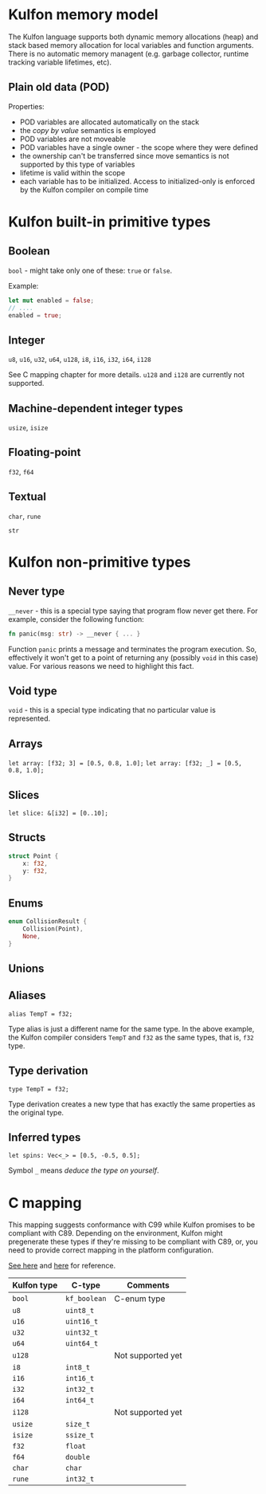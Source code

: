 # Kulfon memory model

The Kulfon language supports both dynamic memory allocations (heap) and stack based memory allocation for local variables and function arguments. There is no automatic memory managent (e.g. garbage collector, runtime tracking variable lifetimes, etc).

## Plain old data (POD)
Properties:
- POD variables are allocated automatically on the stack
- the _copy by value_ semantics is employed
- POD variables are not moveable
- POD variables have a single owner - the scope where they were defined
- the ownership can't be transferred since move semantics is not supported by this type of variables
- lifetime is valid within the scope
- each variable has to be initialized. Access to initialized-only is enforced by the Kulfon compiler on compile time

# Kulfon built-in primitive types
## Boolean

`bool` - might take only one of these: `true` or `false`.

Example:
```rust
let mut enabled = false;
// ....
enabled = true;

```

## Integer

`u8`, `u16`, `u32`, `u64`, `u128`, `i8`, `i16`, `i32`, `i64`, `i128`

See C mapping chapter for more details.
`u128` and `i128` are currently not supported.

## Machine-dependent integer types

`usize`, `isize`

## Floating-point

`f32`, `f64`

## Textual

`char`, `rune`

`str`

# Kulfon non-primitive types

## Never type

`__never` - this is a special type saying that program flow never get there. For example, consider the following function:
```rust
fn panic(msg: str) -> __never { ... }

```
Function `panic` prints a message and terminates the program execution. So, effectively it won't get to a point of returning any (possibly `void` in this case) value. For various reasons we need to highlight this fact.

## Void type

`void` - this is a special type indicating that no particular value is represented. 

## Arrays

`let array: [f32; 3] = [0.5, 0.8, 1.0];`
`let array: [f32; _] = [0.5, 0.8, 1.0];`

## Slices

`let slice: &[i32] = [0..10];`

## Structs

```rust
struct Point {
    x: f32,
    y: f32,
}

```

## Enums

```rust
enum CollisionResult {
    Collision(Point),
    None,
}
```

## Unions

## Aliases

`alias TempT = f32;`

Type alias is just a different name for the same type. In the above example, the Kulfon compiler considers `TempT` and `f32` as the same types, that is, `f32` type.

## Type derivation

`type TempT = f32;`

Type derivation creates a new type that has exactly the same properties as the original type.

## Inferred types

`let spins: Vec<_> = [0.5, -0.5, 0.5];`

Symbol `_` means _deduce the type on yourself_.

# C mapping

This mapping suggests conformance with C99 while Kulfon promises to be compliant with C89. Depending on the environment, Kulfon might pregenerate these types if they're missing to be compliant with C89, or, you need to provide correct mapping in the platform configuration.

[See here](https://stackoverflow.com/questions/62937049/stdint-h-in-ansi-c-c89) and [here](https://stackoverflow.com/questions/44590043/why-is-generic-keyword-supported-in-c99-or-c90-modes/44590122#44590122) for reference.


| Kulfon type | C-type      | Comments |
|-------------|-------------|----------|
|`bool`       |`kf_boolean` |C-enum type|
| `u8`        | `uint8_t`||
|`u16`        | `uint16_t`||
|`u32`        | `uint32_t`||
|`u64`        | `uint64_t`||
|`u128`       | |Not supported yet|
|`i8`         | `int8_t`|| 
|`i16`        | `int16_t`||
|`i32`        | `int32_t`||
|`i64`        | `int64_t`||
|`i128`       | |Not supported yet|
|`usize`      | `size_t`||
|`isize`      | `ssize_t`||
|`f32`        | `float` ||
|`f64`        | `double` ||
|`char`       | `char` ||
|`rune`       | `int32_t` ||
